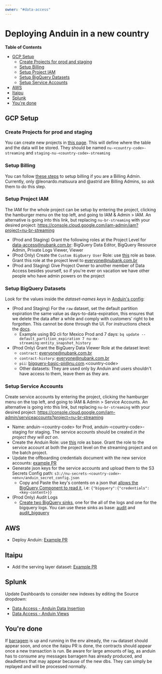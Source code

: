 ```yaml
---
owner: "#data-access"
---
```


# Deploying Anduin in a new country

**Table of Contents**

* [GCP Setup](#gcp-setup)
  * [Create Projects for prod and staging](#create-projects-for-prod-and-staging)
  * [Setup Billing](#setup-billing)
  * [Setup Project IAM](#setup-project-iam)
  * [Setup BigQuery Datasets](#setup-bigquery-datasets)
  * [Setup Service Accounts](#setup-service-accounts)
* [AWS](#aws)
* [Itaipu](#itaipu)
* [Splunk](#splunk)
* [You're done](#youre-done)

## GCP Setup

### Create Projects for prod and staging

You can create new projects in [this page](https://console.cloud.google.com/projectcreate). This will define where the table and the data will be stored. They should be named `nu-<country-code>-streaming` and `staging-nu-<country-code>-streaming`

### Setup Billing

You can follow [these steps](https://cloud.google.com/billing/docs/how-to/modify-project) to setup billing if you are a Billing Admin. Currently, only @leonardo.matsuura and @astrid are Billing Admins, so ask them to do this step.

### Setup Project IAM

The IAM for the whole project can be setup by entering the project, clicking the hamburger menu on the top left, and going to IAM & Admin > IAM. An alternative is going into this link, but replacing `nu-br-streaming` with your desired project: <https://console.cloud.google.com/iam-admin/iam?project=nu-br-streaming>

- (Prod and Staging) Grant the following roles at the Project Level for data-access@nubank.com.br: BigQuery Data Editor, BigQuery Resource Admin, Private Logs Viewer, Viewer
- (Prod Only) Create the `Custom BigQuery User` Role: use [this](https://console.cloud.google.com/iam-admin/roles/details/projects%3Cnu-co-streaming%3Croles%3CCustomRole368?project=nu-co-streaming) role as base. Grant this role at the project level to everyone@nubank.com.br
- (Prod and Staging) Give Project Owner to another member of Data Access besides yourself, so if you're ever on vacation we have other people who have admin powers on the project

### Setup BigQuery Datasets

Look for the values inside the *dataset-names keys* in [Anduin's config](https://github.com/nubank/anduin/blob/master/resources/anduin_config.json.base):

- (Prod and Staging) For the `raw` dataset, set the default partition expiration the same value as days-to-data-expiration, this ensures that we delete the data after a while and comply with customers' right to be forgotten. This cannot be done through the UI. For instructions check the [docs](https://cloud.google.com/bigquery/docs/updating-datasets#partition-expiration).
  - Example using BQ cli for Mexico Prod and 7 days: `bq update --default_partition_expiration 7 nu-mx-streaming:entity_snapshot_history`
- (Prod Only) Grant the BigQuery Data Viewer Role at the dataset level:
  - `contract`: everyone@nubank.com.br
  - `contract-history`: everyone@nubank.com.br
  - `pii`: bigquery-basic-pii@nu.com.\<country-code\>
  - Other datasets: They are used only by Anduin and users shouldn't have access to them, leave them as they are.

### Setup Service Accounts

Create service accounts by entering the project, clicking the hamburger menu on the top left, and going to IAM & Admin > Service Accounts. An alternative is going into this link, but replacing `nu-br-streaming` with your desired project: <https://console.cloud.google.com/iam-admin/serviceaccounts?project=nu-br-streaming>

- Name: anduin-\<country-code\> for Prod, anduin-\<country-code\>-staging for staging. The service accounts should be created *in the project they will act on*.
- Create the Anduin Role: use [this](https://console.cloud.google.com/iam-admin/roles/details/projects%3Cnu-co-streaming%3Croles%3CCustomRole?project=nu-co-streaming) role as base. Grant the role to the service account at both the project level on the streaming project and on the batch project.
- Update the offboarding credentials document with the new service accounts: [example PR](https://github.com/nubank/data-access/pull/188)
- Generate json keys for the service accounts and upload them to the S3 Secrets Config path: `s3://nu-secrets-<country-code>-<env>/anduin_secret_config.json`
  - Copy and Paste the key's contents on a json that [allows the BigQuery Component to read it](https://github.com/nubank/anduin/blob/40d459a/src/anduin/components/bigquery_streaming_table_manager.clj#L48), i.e: `{"bigquery":{"credentials": <key-content>}}`
- (Prod Only) Audit Logs
  - [Create two BigQuery sinks](https://cloud.google.com/logging/docs/export/configure_export_v2#creating_sink), one for the all of the logs and one for the bigquery logs. You can use these sinks as base: [audit](https://console.cloud.google.com/logs/router/sink/projects%2Fnu-co-streaming%2Fsinks%2FEverything?project=nu-co-streaming) and [audit_bigquery](https://console.cloud.google.com/logs/router/sink/projects%2Fnu-co-streaming%2Fsinks%2FBigQueryAuditMetadata?project=nu-co-streaming)

## AWS

- Deploy Anduin: [Example PR](https://github.com/nubank/definition/pull/13406)

## Itaipu

- Add the serving layer dataset: [Example PR](https://github.com/nubank/itaipu/pull/19085)

## Splunk

Update Dashboards to consider new indexes by editing the Source dropdown:

- [Data Access - Anduin Data Insertion](https://nubank.splunkcloud.com/en-US/app/search/data_access__anduin_data_insertion?form.index=main&form.prototype=&form.search=)
- [Data Access - Anduin Views](https://nubank.splunkcloud.com/en-US/app/search/data_access__anduin_views?form.index=main&form.table_id=)

## You're done

If [barragem](https://github.com/nubank/barragem/) is up and running in the env already, the `raw` dataset should appear soon, and once the itaipu PR is done, the contracts should appear once a new transaction is run. Be aware for large amounts of lag, as anduin has to consume any messages barragem has already produced, and deadletters that may appear because of the new dbs. They can simply be replayed and will be processed normally.
